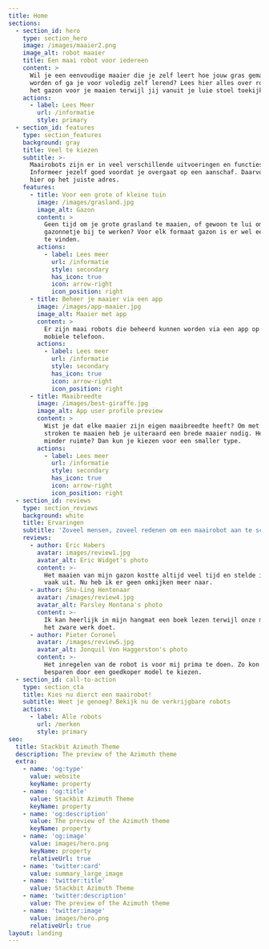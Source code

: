 ```yaml
---
title: Home
sections:
  - section_id: hero
    type: section_hero
    image: /images/maaier2.png
    image_alt: robot maaier
    title: Een maai robot voor iedereen
    content: >
      Wil je een eenvoudige maaier die je zelf leert hoe jouw gras gemaait moet
      worden of ga je voor voledig zelf lerend? Lees hier alles over robots die
      het gazon voor je maaien terwijl jij vanuit je luie stoel toekijkt!
    actions:
      - label: Lees Meer
        url: /informatie
        style: primary
  - section_id: features
    type: section_features
    background: gray
    title: Veel te kiezen
    subtitle: >-
      Maairobots zijn er in veel verschillende uitvoeringen en functies.
      Informeer jezelf goed voordat je overgaat op een aanschaf. Daarvoor ben je
      hier op het juiste adres.
    features:
      - title: Voor een grote of kleine tuin
        image: /images/grasland.jpg
        image_alt: Gazon
        content: >
          Geen tijd om je grote grasland te maaien, of gewoon te lui om je
          gazonnetje bij te werken? Voor elk formaat gazon is er wel een maaier
          te vinden.
        actions:
          - label: Lees meer
            url: /informatie
            style: secondary
            has_icon: true
            icon: arrow-right
            icon_position: right
      - title: Beheer je maaier via een app
        image: /images/app-maaier.jpg
        image_alt: Maaier met app
        content: >
          Er zijn maai robots die beheerd kunnen worden via een app op je
          mobiele telefoon.
        actions:
          - label: Lees meer
            url: /informatie
            style: secondary
            has_icon: true
            icon: arrow-right
            icon_position: right
      - title: Maaibreedte
        image: /images/best-giraffe.jpg
        image_alt: App user profile preview
        content: >
          Wist je dat elke maaier zijn eigen maaibreedte heeft? Om met breede
          stroken te maaien heb je uiteraard een brede maaier nodig. Heb je wat
          minder ruimte? Dan kun je kiezen voor een smaller type.
        actions:
          - label: Lees meer
            url: /informatie
            style: secondary
            has_icon: true
            icon: arrow-right
            icon_position: right
  - section_id: reviews
    type: section_reviews
    background: white
    title: Ervaringen
    subtitle: 'Zoveel mensen, zoveel redenen om een maairobot aan te schaffen.'
    reviews:
      - author: Eric Habers
        avatar: images/review1.jpg
        avatar_alt: Eric Widget's photo
        content: >-
          Het maaien van mijn gazon kostte altijd veel tijd en stelde ik dus
          vaak uit. Nu heb ik er geen omkijken meer naar.
      - author: Shu-Ling Hentenaar
        avatar: /images/review4.jpg
        avatar_alt: Parsley Montana's photo
        content: >-
          Ik kan heerlijk in mijn hangmat een boek lezen terwijl onze maairobot
          het zware werk doet.
      - author: Pieter Coronel
        avatar: /images/review5.jpg
        avatar_alt: Jonquil Von Haggerston's photo
        content: >-
          Het inregelen van de robot is voor mij prima te doen. Zo kon ik geld
          besparen door een goedkoper model te kiezen.
  - section_id: call-to-action
    type: section_cta
    title: Kies nu dierct een maairobot!
    subtitle: Weet je genoeg? Bekijk nu de verkrijgbare robots
    actions:
      - label: Alle robots
        url: /merken
        style: primary
seo:
  title: Stackbit Azimuth Theme
  description: The preview of the Azimuth theme
  extra:
    - name: 'og:type'
      value: website
      keyName: property
    - name: 'og:title'
      value: Stackbit Azimuth Theme
      keyName: property
    - name: 'og:description'
      value: The preview of the Azimuth theme
      keyName: property
    - name: 'og:image'
      value: images/hero.png
      keyName: property
      relativeUrl: true
    - name: 'twitter:card'
      value: summary_large_image
    - name: 'twitter:title'
      value: Stackbit Azimuth Theme
    - name: 'twitter:description'
      value: The preview of the Azimuth theme
    - name: 'twitter:image'
      value: images/hero.png
      relativeUrl: true
layout: landing
---
```

